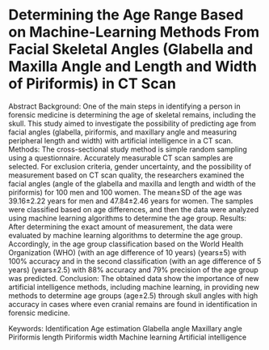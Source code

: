 # Determining the Age Range Based on Machine-Learning Methods From Facial Skeletal Angles (Glabella and Maxilla Angle and Length and Width of Piriformis) in CT Scan

Abstract
Background: One of the main steps in identifying a person in forensic medicine is determining the age of skeletal remains, including the skull. This study aimed to investigate the possibility of predicting age from facial angles (glabella, piriformis, and maxillary angle and measuring peripheral length and width) with artificial intelligence in a CT scan.
Methods: The cross-sectional study method is simple random sampling using a questionnaire. Accurately measurable CT scan samples are selected. For exclusion criteria, gender uncertainty, and the possibility of measurement based on CT scan quality, the researchers examined the facial angles (angle of the glabella and maxilla and length and width of the piriformis) for 100 men and 100 women. The mean±SD of the age was 39.16±2.22 years for men and 47.84±2.46 years for women. The samples were classified based on age differences, and then the data were analyzed using machine learning algorithms to determine the age group.
Results: After determining the exact amount of measurement, the data were evaluated by machine learning algorithms to determine the age group. Accordingly, in the age group classification based on the World Health Organization (WHO) (with an age difference of 10 years) (years±5) with 100% accuracy and in the second classification (with an age difference of 5 years) (years±2.5) with 88% accuracy and 79% precision of the age group was predicted.
Conclusion: The obtained data show the importance of new artificial intelligence methods, including machine learning, in providing new methods to determine age groups (age±2.5) through skull angles with high accuracy in cases where even cranial remains are found in identification in forensic medicine.

Keywords: Identification Age estimation Glabella angle Maxillary angle Piriformis length Piriformis width Machine learning Artificial intelligence
